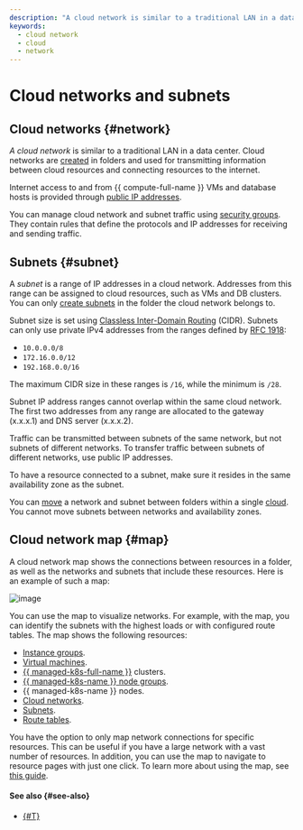 ```yaml
---
description: "A cloud network is similar to a traditional LAN in a data center. Cloud networks are created in folders and used for transmitting information between cloud resources and connecting resources to the internet."
keywords:
  - cloud network
  - cloud
  - network
---
```


# Cloud networks and subnets

## Cloud networks {#network}

_A cloud network_ is similar to a traditional LAN in a data center. Cloud networks are [created](../operations/network-create.md) in folders and used for transmitting information between cloud resources and connecting resources to the internet.

Internet access to and from {{ compute-full-name }} VMs and database hosts is provided through [public IP addresses](address.md#public-addresses).

You can manage cloud network and subnet traffic using [security groups](security-groups.md). They contain rules that define the protocols and IP addresses for receiving and sending traffic.

## Subnets {#subnet}

A _subnet_ is a range of IP addresses in a cloud network. Addresses from this range can be assigned to cloud resources, such as VMs and DB clusters. You can only [create subnets](../operations/subnet-create.md) in the folder the cloud network belongs to.

Subnet size is set using [Classless Inter-Domain Routing](https://en.wikipedia.org/wiki/Classless_Inter-Domain_Routing) (CIDR). Subnets can only use private IPv4 addresses from the ranges defined by [RFC 1918](https://tools.ietf.org/html/rfc1918):
* `10.0.0.0/8`
* `172.16.0.0/12`
* `192.168.0.0/16`

The maximum CIDR size in these ranges is `/16`, while the minimum is `/28`.

Subnet IP address ranges cannot overlap within the same cloud network. The first two addresses from any range are allocated to the gateway (x.x.x.1) and DNS server (x.x.x.2).

Traffic can be transmitted between subnets of the same network, but not subnets of different networks. To transfer traffic between subnets of different networks, use public IP addresses.

To have a resource connected to a subnet, make sure it resides in the same availability zone as the subnet.

You can [move](../operations/network-move.md) a network and subnet between folders within a single [cloud](../../resource-manager/concepts/resources-hierarchy.md). You cannot move subnets between networks and availability zones.

## Cloud network map {#map}

A cloud network map shows the connections between resources in a folder, as well as the networks and subnets that include these resources. Here is an example of such a map:

![image](../../_assets/vpc/network-map.png)

You can use the map to visualize networks. For example, with the map, you can identify the subnets with the highest loads or with configured route tables. The map shows the following resources:

* [Instance groups](../../compute/concepts/instance-groups/index.md).
* [Virtual machines](../../compute/concepts/vm.md).
* [{{ managed-k8s-full-name }}](../../managed-kubernetes/concepts/index.md#kubernetes-cluster) clusters.
* [{{ managed-k8s-name }} node groups](../../managed-kubernetes/concepts/index.md#node-group).
* {{ managed-k8s-name }} nodes.
* [Cloud networks](#network).
* [Subnets](#subnet).
* [Route tables](routing.md).

You have the option to only map network connections for specific resources. This can be useful if you have a large network with a vast number of resources. In addition, you can use the map to navigate to resource pages with just one click. To learn more about using the map, see [this guide](../operations/network-map.md).

#### See also {#see-also}

* [{#T}](software-accelerated-network.md)

